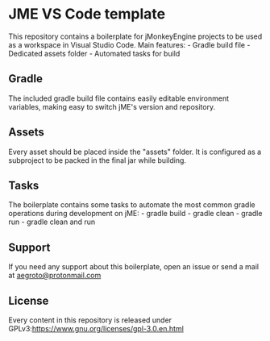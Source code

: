 # JME VS Code template

This repository contains a boilerplate for jMonkeyEngine projects to be used as a workspace in Visual Studio Code.
Main features:
    - Gradle build file
    - Dedicated assets folder
    - Automated tasks for build

## Gradle

The included gradle build file contains easily editable environment variables, making easy to switch jME's version and repository.

## Assets

Every asset should be placed inside the "assets" folder. It is configured as a subproject to be packed in the final jar while building. 

## Tasks

The boilerplate contains some tasks to automate the most common gradle operations during development on jME:
    - gradle build
    - gradle clean
    - gradle run
    - gradle clean and run

## Support

If you need any support about this boilerplate, open an issue or send a mail at aegroto@protonmail.com

## License

Every content in this repository is released under GPLv3:https://www.gnu.org/licenses/gpl-3.0.en.html